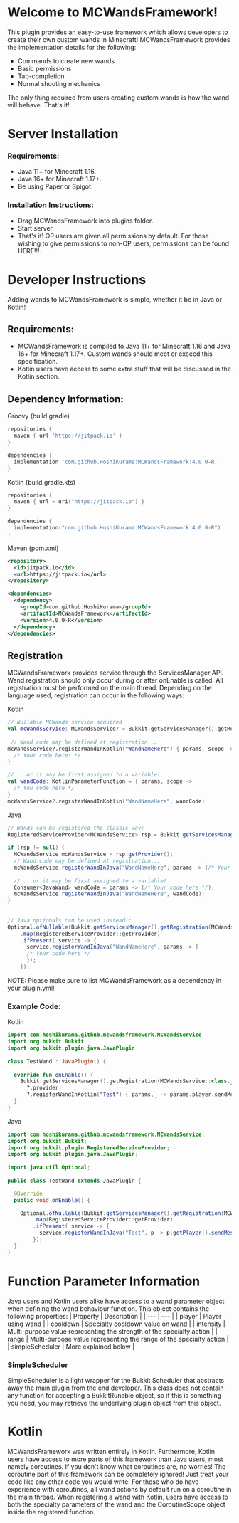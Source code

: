 # Welcome to MCWandsFramework!
This plugin provides an easy-to-use framework which allows developers to create their own custom wands in Minecraft!
MCWandsFramework provides the implementation details for the following:
* Commands to create new wands
* Basic permissions
* Tab-completion
* Normal shooting mechanics

The only thing required from users creating custom wands is how the wand will behave. That's it!
# Server Installation
### Requirements:
* Java 11+ for Minecraft 1.16.
* Java 16+ for Minecraft 1.17+.
* Be using Paper or Spigot.
### Installation Instructions:
* Drag MCWandsFramework into plugins folder.
* Start server.
* That's it! OP users are given all permissions by default. For those wishing to give permissions to non-OP users,  permissions can be found HERE!!!.
# Developer Instructions
Adding wands to MCWandsFramework is simple, whether it be in Java or Kotlin!
## Requirements:
* MCWandsFramework is compiled to Java 11+ for Minecraft 1.16 and Java 16+ for Minecraft 1.17+. Custom wands should meet or exceed this specification.
* Kotlin users have access to some extra stuff that will be discussed in the Kotlin section.
## Dependency Information:
Groovy (build.gradle)
```groovy
repositories {
  maven { url 'https://jitpack.io' }
}

dependencies {
  implementation 'com.github.HoshiKurama:MCWandsFramework:4.0.0-R'
}
```
Kotlin (build.gradle.kts)
```kotlin
repositories {
  maven { url = uri("https://jitpack.io") }
}

dependencies {
  implementation("com.github.HoshiKurama:MCWandsFramework:4.0.0-R")
}
```
Maven (pom.xml)
```xml
<repository>
  <id>jitpack.io</id>
  <url>https://jitpack.io</url>
</repository>

<dependencies>
  <dependency>
    <groupId>com.github.HoshiKurama</groupId>
    <artifactId>MCWandsFramework</artifactId>
    <version>4.0.0-R</version>
  </dependency>
</dependencies>
```
## Registration
MCWandsFramework provides service through the ServicesManager API. Wand registration should only occur during or after onEnable is called. All registration must be performed on the main thread. Depending on the language used, registration can occur in the following ways:

Kotlin
```kotlin
// Nullable MCWands service acquired
val mcWandsService: MCWandsService? = Bukkit.getServicesManager().getRegistration(MCWandsService::class.java)?.provider  
 
 // Wand code may be defined at registration...
mcWandsService?.registerWandInKotlin("WandNameHere") { params, scope ->  
  /* Your code here! */
}

// ...or it may be first assigned to a variable!
val wandCode: KotlinParameterFunction = { params, scope ->    
  /* You code here */  
}  
mcWandsService?.registerWandInKotlin("WandNameHere", wandCode)
```
Java
```java
// Wands can be registered the classic way:  
RegisteredServiceProvider<MCWandsService> rsp = Bukkit.getServicesManager().getRegistration(MCWandsService.class);  
  
if (rsp != null) {  
  MCWandsService mcWandsService = rsp.getProvider();  
  // Wand code may be defined at registration...  
  mcWandsService.registerWandInJava("WandNameHere", params -> {/* Your code here */});  
  
  // ...or it may be first assigned to a variable!  
  Consumer<JavaWand> wandCode = params -> {/* Your code here */};  
  mcWandsService.registerWandInJava("WandNameHere", wandCode);  
}  
  
  
// Java optionals can be used instead!:  
Optional.ofNullable(Bukkit.getServicesManager().getRegistration(MCWandsService.class))
    .map(RegisteredServiceProvider::getProvider)  
    .ifPresent( service -> {  
      service.registerWandInJava("WandNameHere", params -> {  
      /* Your code here */ 
      });  
    });
```
NOTE: Please make sure to list MCWandsFramework as a dependency in your plugin.yml!
### Example Code:
Kotlin
```kotlin
import com.hoshikurama.github.mcwandsframework.MCWandsService  
import org.bukkit.Bukkit  
import org.bukkit.plugin.java.JavaPlugin  
  
class TestWand : JavaPlugin() {  
  
  override fun onEnable() {  
    Bukkit.getServicesManager().getRegistration(MCWandsService::class.java)  
      ?.provider  
      ?.registerWandInKotlin("Test") { params,_ -> params.player.sendMessage("Test successful!") }  
  }  
}
```
Java
```java
import com.hoshikurama.github.mcwandsframework.MCWandsService;  
import org.bukkit.Bukkit;  
import org.bukkit.plugin.RegisteredServiceProvider;  
import org.bukkit.plugin.java.JavaPlugin;  
  
import java.util.Optional;  
  
public class TestWand extends JavaPlugin {

  @Override  
  public void onEnable() {

    Optional.ofNullable(Bukkit.getServicesManager().getRegistration(MCWandsService.class))
        .map(RegisteredServiceProvider::getProvider)  
        .ifPresent( service -> {  
          service.registerWandInJava("Test", p -> p.getPlayer().sendMessage("Test successful!"));  
        });
  }  
}
```
# Function Parameter Information
Java users and Kotlin users alike have access to a wand parameter object when defining the wand behaviour function. This object contains the following properties:
| Property | Description |
| --- | --- |
| player | Player using wand |
| cooldown | Specialty cooldown value on wand |
| intensity | Multi-purpose value representing the strength of the specialty action |
| range | Multi-purpose value representing the range of the specialty action |
| simpleScheduler | More explained below |
### SimpleScheduler
SimpleScheduler is a light wrapper for the Bukkit Scheduler that abstracts away the main plugin from the end developer. This class does not contain any function for accepting a BukkitRunable object, so if this is something you need, you may retrieve the underlying plugin object from this object.
# Kotlin
MCWandsFramework was written entirely in Kotlin. Furthermore, Kotlin users have access to more parts of this framework than Java users, most namely coroutines. If you don't know what coroutines are, no worries! The coroutine part of this framework can be completely ignored! Just treat your code like any other code you would write! For those who do have experience with coroutines, all wand actions by default run on a coroutine in the main thread. When registering a wand with Kotlin, users have access to both the specialty parameters of the wand and the CoroutineScope object inside the registered function.
